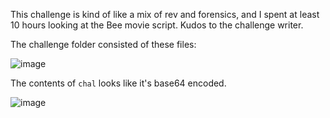 This challenge is kind of like a mix of rev and forensics, and I spent at least 10 hours looking at the Bee movie script. Kudos to the challenge writer.

The challenge folder consisted of these files:

![image](https://github.com/jiayuchann/jiayuchann.github.io/assets/58498244/93098037-ab64-4bf6-b03d-f11e321b3ee5)

The contents of `chal` looks like it's base64 encoded. 

![image](https://github.com/jiayuchann/jiayuchann.github.io/assets/58498244/1c3a518a-f466-46d3-8be7-a6a57c9380c5)
